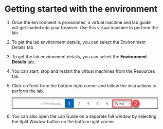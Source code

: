 # Getting started with the environment

1. Once the environment is provisioned, a virtual machine and lab guide will get loaded into your browser. Use this virtual machine to perform the lab.

1. To get the lab environment details, you can select the Environment Details tab.

1. To get the lab environment details, you can select the **Environment Details** tab.

1. You can start, stop and restart the virtual machines from the Resources tab.

1. Click on Next from the bottom right corner and follow the instructions to perform the lab.

     ![](../images/image-901.jpg)

1. You can also open the Lab Guide on a separate full window by selecting the Split Window button on the bottom right corner.
